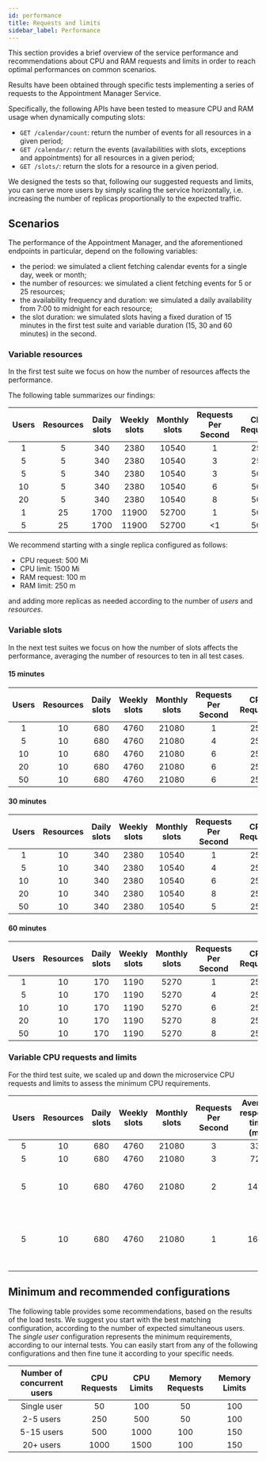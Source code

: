 ```yaml
---
id: performance
title: Requests and limits
sidebar_label: Performance
---
```

This section provides a brief overview of the service performance and recommendations about CPU and RAM requests and limits in order to reach optimal performances on common scenarios.

Results have been obtained through specific tests implementing a series of requests to the Appointment Manager Service.

Specifically, the following APIs have been tested to measure CPU and RAM usage when dynamically computing slots:

- `GET /calendar/count`: return the number of events for all resources in a given period;
- `GET /calendar/`: return the events (availabilities with slots, exceptions and appointments) for all resources in a given period;
- `GET /slots/`: return the slots for a resource in a given period.

We designed the tests so that, following our suggested requests and limits, you can serve more users by simply scaling the service horizontally, i.e. increasing the number of replicas proportionally to the expected traffic.

## Scenarios

The performance of the Appointment Manager, and the aforementioned endpoints in particular, depend on the following variables:

- the period: we simulated a client fetching calendar events for a single day, week or month;
- the number of resources: we simulated a client fetching events for 5 or 25 resources;
- the availability frequency and duration: we simulated a daily availability from 7:00 to midnight for each resource;
- the slot duration: we simulated slots having a fixed duration of 15 minutes in the first test suite and variable duration (15, 30 and 60 minutes) in the second.

### Variable resources

In the first test suite we focus on how the number of resources affects the performance.

The following table summarizes our findings:

| Users | Resources | Daily slots | Weekly slots | Monthly slots | Requests Per Second | CPU Requests | CPU Limits | Memory Requests | Memory Limits |
|:-----:|:---------:|:-----------:|:------------:|:-------------:|:-------------------:|:------------:|:----------:|:---------------:|:-------------:|
|   1   |     5     | 340         | 2380         | 10540         | 1                   | 250          | 1000       | 100             | 250           |     
|   5   |     5     | 340         | 2380         | 10540         | 3                   | 250          | 1000       | 100             | 250           |   
|   5   |     5     | 340         | 2380         | 10540         | 3                   | 500          | 1500       | 100             | 250           |
|   10  |     5     | 340         | 2380         | 10540         | 6                   | 500          | 1500       | 100             | 250           |
|   20  |     5     | 340         | 2380         | 10540         | 8                   | 500          | 1500       | 100             | 250           |
|   1   |    25     | 1700        | 11900        | 52700         | 1                   | 500          | 1500       | 100             | 250           | 
|   5   |    25     | 1700        | 11900        | 52700         | <1                  | 500          | 1500       | 100             | 250           |

We recommend starting with a single replica configured as follows:

- CPU request: 500 Mi
- CPU limit: 1500 Mi
- RAM request: 100 m
- RAM limit: 250 m

and adding more replicas as needed according to the number of *users* and *resources*.

### Variable slots

In the next test suites we focus on how the number of slots affects the performance, averaging the number of resources to ten in all test cases.

#### 15 minutes

| Users | Resources | Daily slots | Weekly slots | Monthly slots | Requests Per Second | CPU Requests | CPU Limits | Memory Requests | Memory Limits |
|:-----:|:---------:|:-----------:|:------------:|:-------------:|:-------------------:|:------------:|:----------:|:---------------:|:-------------:|
|   1   | 10        | 680         | 4760         | 21080         | 1                   | 250          | 1000       | 100             | 200           |     
|   5   | 10        | 680         | 4760         | 21080         | 4                   | 250          | 1000       | 100             | 200           |   
|   10  | 10        | 680         | 4760         | 21080         | 6                   | 250          | 1000       | 100             | 200           |
|   20  | 10        | 680         | 4760         | 21080         | 6                   | 250          | 1000       | 100             | 200           |
|   50  | 10        | 680         | 4760         | 21080         | 6                   | 250          | 1000       | 100             | 200           |

#### 30 minutes

| Users | Resources | Daily slots | Weekly slots | Monthly slots | Requests Per Second | CPU Requests | CPU Limits | Memory Requests | Memory Limits |
|:-----:|:---------:|:-----------:|:------------:|:-------------:|:-------------------:|:------------:|:----------:|:---------------:|:-------------:|
|   1   | 10        | 340         | 2380         | 10540         | 1                   | 250          | 1000       | 100             | 200           |     
|   5   | 10        | 340         | 2380         | 10540         | 4                   | 250          | 1000       | 100             | 200           |   
|   10  | 10        | 340         | 2380         | 10540         | 6                   | 250          | 1000       | 100             | 200           |
|   20  | 10        | 340         | 2380         | 10540         | 8                   | 250          | 1000       | 100             | 200           |
|   50  | 10        | 340         | 2380         | 10540         | 5                   | 250          | 1000       | 100             | 200           |

#### 60 minutes

| Users | Resources | Daily slots | Weekly slots | Monthly slots | Requests Per Second | CPU Requests | CPU Limits | Memory Requests | Memory Limits |
|:-----:|:---------:|:-----------:|:------------:|:-------------:|:-------------------:|:------------:|:----------:|:---------------:|:-------------:|
|   1   | 10        | 170         | 1190         | 5270          | 1                   | 250          | 1000       | 100             | 200           |     
|   5   | 10        | 170         | 1190         | 5270          | 4                   | 250          | 1000       | 100             | 200           |   
|   10  | 10        | 170         | 1190         | 5270          | 6                   | 250          | 1000       | 100             | 200           |
|   20  | 10        | 170         | 1190         | 5270          | 8                   | 250          | 1000       | 100             | 200           |
|   50  | 10        | 170         | 1190         | 5270          | 8                   | 250          | 1000       | 100             | 200           |

### Variable CPU requests and limits

For the third test suite, we scaled up and down the microservice CPU requests and limits to assess the minimum CPU requirements.

| Users | Resources | Daily slots | Weekly slots | Monthly slots | Requests Per Second | Average response time (ms) | 90%ile (ms) | CPU Requests | CPU Limits | Memory Requests | Memory Limits | Warnings |
|:-----:|:---------:|:-----------:|:------------:|:-------------:|:-------------------:|:--------------------------:|:-----------:|:------------:|:----------:|:---------------:|:-------------:|:---------|
|   5   | 10        | 680         | 4760         | 21080         | 3                   | 330                        | 970         | 500          | 1000       | 50              | 150           | None |
|   5   | 10        | 680         | 4760         | 21080         | 3                   | 721                        | 1900        | 250          | 500        | 50              | 150           | None |
|   5   | 10        | 680         | 4760         | 21080         | 2                   | 1431                       | 3700        | 200          | 400        | 50              | 150           | CPU throttling, <1% failures |
|   5   | 10        | 680         | 4760         | 21080         | 1                   | 1635                       | 3600        | 150          | 300        | 50              | 150           | Pod restart, CPU throttling, 1% failures |

## Minimum and recommended configurations

The following table provides some recommendations, based on the results of the load tests. We suggest you start with the best matching configuration, according to the number of expected simultaneous users. The *single user* configuration represents the minimum requirements, according to our internal tests. You can easily start from any of the following configurations and then fine tune it according to your specific needs.

| Number of concurrent users | CPU Requests | CPU Limits | Memory Requests | Memory Limits |
|:--------------------------:|:------------:|:----------:|:---------------:|:-------------:|
| Single user                | 50           | 100        | 50              | 100           |
| 2-5 users                  | 250          | 500        | 50              | 100           |
| 5-15 users                 | 500          | 1000       | 100             | 150           |
| 20+ users                  | 1000         | 1500       | 100             | 150           |
